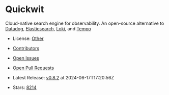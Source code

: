 # Quickwit

Cloud-native search engine for observability. An open-source alternative to [Datadog](https://www.datadoghq.com/), [Elasticsearch](https://www.elastic.co/elasticsearch), [Loki](https://github.com/grafana/loki), and [Tempo](https://github.com/grafana/tempo)
- License: [Other](https://spdx.org/licenses/NOASSERTION.html)

- [Contributors](https://github.com/quickwit-oss/quickwit/graphs/contributors)
- [Open Issues](https://github.com/quickwit-oss/quickwit/issues?q=sort%3Aupdated-desc+is%3Aissue+is%3Aopen)
- [Open Pull Requests](https://github.com/quickwit-oss/quickwit/pulls?q=sort%3Aupdated-desc+is%3Apr+is%3Aopen)
- Latest Release: [v0.8.2](https://github.com/quickwit-oss/quickwit/releases/tag/v0.8.2) at 2024-06-17T17:20:56Z

- Stars: [8214](https://github.com/quickwit-oss/quickwit/stargazers)

